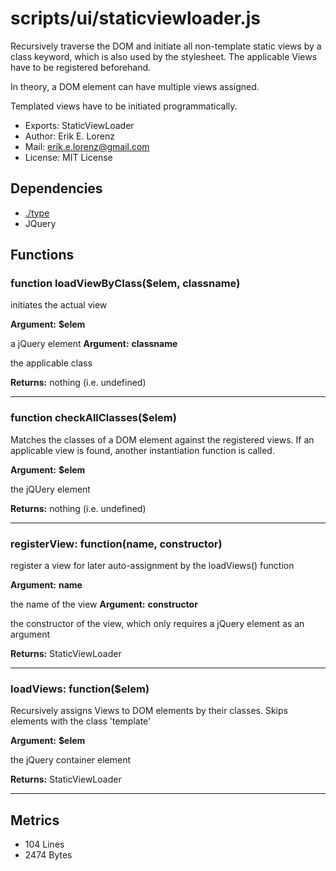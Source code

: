 # scripts/ui/staticviewloader.js


Recursively traverse the DOM and initiate all non-template static views by a
class keyword, which is also used by the stylesheet. The applicable Views
have to be registered beforehand.

In theory, a DOM element can have multiple views assigned.

Templated views have to be initiated programmatically.

* Exports: StaticViewLoader
* Author: Erik E. Lorenz 
* Mail: <erik.e.lorenz@gmail.com>
* License: MIT License


## Dependencies

* <a href="./type.html">./type</a>
* JQuery


## Functions

###   function loadViewByClass($elem, classname)
initiates the actual view

**Argument:** **$elem**

a jQuery element
**Argument:** **classname**

the applicable class

**Returns:** nothing (i.e. undefined)

---


###   function checkAllClasses($elem)
Matches the classes of a DOM element against the registered views. If an
applicable view is found, another instantiation function is called.

**Argument:** **$elem**

the jQUery element

**Returns:** nothing (i.e. undefined)

---


###     registerView: function(name, constructor)
register a view for later auto-assignment by the loadViews() function

**Argument:** **name**

the name of the view
**Argument:** **constructor**

the constructor of the view, which only requires a jQuery
element as an argument

**Returns:** StaticViewLoader

---


###     loadViews: function($elem)
Recursively assigns Views to DOM elements by their classes. Skips
elements with the class 'template'

**Argument:** **$elem**

the jQuery container element

**Returns:** StaticViewLoader

---

## Metrics

* 104 Lines
* 2474 Bytes

